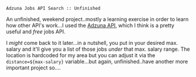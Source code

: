 `Adzuna Jobs API Search :: Unfinished`

An unfinished, weekend project..mostly a learning exercise in order to learn how other API's work...I used
the [Adzuna API](https://developer.adzuna.com), which I think is a pretty useful and *free* jobs API. 

I *might* come back to it later...in a nutshell, you put in  your desired max. salary and it'll give 
you a list of those jobs *under* that max. salary range. The location is hardcoded for my area but you 
can adjust it via the `distance=${max-salary}` variable...but again, unfinished..have another more important project so....

